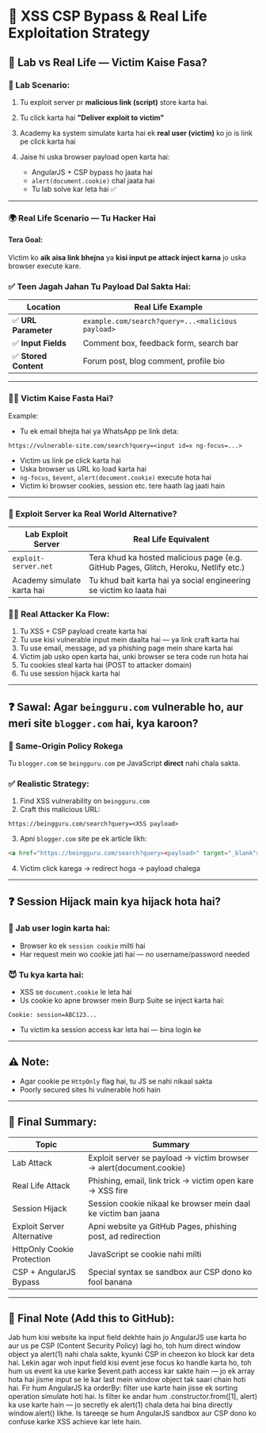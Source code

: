 # 🧠 XSS CSP Bypass & Real Life Exploitation Strategy

## 🔗 Lab vs Real Life — Victim Kaise Fasa?

### 🧪 Lab Scenario:

1. Tu exploit server pr **malicious link (script)** store karta hai.
2. Tu click karta hai **"Deliver exploit to victim"**
3. Academy ka system simulate karta hai ek **real user (victim)** ko jo is link pe click karta hai
4. Jaise hi uska browser payload open karta hai:

   * AngularJS + CSP bypass ho jaata hai
   * `alert(document.cookie)` chal jaata hai
   * Tu lab solve kar leta hai ✅

---

### 🌍 Real Life Scenario — Tu Hacker Hai

#### Tera Goal:

Victim ko **aik aisa link bhejna** ya **kisi input pe attack inject karna** jo uska browser execute kare.

### ✅ Teen Jagah Jahan Tu Payload Dal Sakta Hai:

| Location             | Real Life Example                                 |
| -------------------- | ------------------------------------------------- |
| ✅ **URL Parameter**  | `example.com/search?query=...<malicious payload>` |
| ✅ **Input Fields**   | Comment box, feedback form, search bar            |
| ✅ **Stored Content** | Forum post, blog comment, profile bio             |

---

### 🧑‍💻 Victim Kaise Fasta Hai?

Example:

* Tu ek email bhejta hai ya WhatsApp pe link deta:

```
https://vulnerable-site.com/search?query=<input id=x ng-focus=...>
```

* Victim us link pe click karta hai
* Uska browser us URL ko load karta hai
* `ng-focus`, `$event`, `alert(document.cookie)` execute hota hai
* Victim ki browser cookies, session etc. tere haath lag jaati hain

---

### 🧪 Exploit Server ka Real World Alternative?

| Lab Exploit Server         | Real Life Equivalent                                                                 |
| -------------------------- | ------------------------------------------------------------------------------------ |
| `exploit-server.net`       | Tera khud ka hosted malicious page (e.g. GitHub Pages, Glitch, Heroku, Netlify etc.) |
| Academy simulate karta hai | Tu khud bait karta hai ya social engineering se victim ko laata hai                  |

### 👨‍💻 Real Attacker Ka Flow:

1. Tu XSS + CSP payload create karta hai
2. Tu use kisi vulnerable input mein daalta hai — ya link craft karta hai
3. Tu use email, message, ad ya phishing page mein share karta hai
4. Victim jab usko open karta hai, unki browser se tera code run hota hai
5. Tu cookies steal karta hai (POST to attacker domain)
6. Tu use session hijack karta hai

---

## ❓ Sawal: Agar `beingguru.com` vulnerable ho, aur meri site `blogger.com` hai, kya karoon?

### 🤔 Same-Origin Policy Rokega

Tu `blogger.com` se `beingguru.com` pe JavaScript **direct** nahi chala sakta.

### ✅ Realistic Strategy:

1. Find XSS vulnerability on `beingguru.com`
2. Craft this malicious URL:

```
https://beingguru.com/search?query=<XSS payload>
```

3. Apni `blogger.com` site pe ek article likh:

```html
<a href="https://beingguru.com/search?query=<payload>" target="_blank">Click Here</a>
```

4. Victim click karega → redirect hoga → payload chalega

---

## ❓ Session Hijack main kya hijack hota hai?

### 🔐 Jab user login karta hai:

* Browser ko ek `session cookie` milti hai
* Har request mein wo cookie jati hai — no username/password needed

### 😈 Tu kya karta hai:

* XSS se `document.cookie` le leta hai
* Us cookie ko apne browser mein Burp Suite se inject karta hai:

```
Cookie: session=ABC123...
```

* Tu victim ka session access kar leta hai — bina login ke

---

## ⚠️ Note:

* Agar cookie pe `HttpOnly` flag hai, tu JS se nahi nikaal sakta
* Poorly secured sites hi vulnerable hoti hain

---

## 🧾 Final Summary:

| Topic                      | Summary                                                             |
| -------------------------- | ------------------------------------------------------------------- |
| Lab Attack                 | Exploit server se payload → victim browser → alert(document.cookie) |
| Real Life Attack           | Phishing, email, link trick → victim open kare → XSS fire           |
| Session Hijack             | Session cookie nikaal ke browser mein daal ke victim ban jaana      |
| Exploit Server Alternative | Apni website ya GitHub Pages, phishing post, ad redirection         |
| HttpOnly Cookie Protection | JavaScript se cookie nahi milti                                     |
| CSP + AngularJS Bypass     | Special syntax se sandbox aur CSP dono ko fool banana               |

---

## 🔐 Final Note (Add this to GitHub):

Jab hum kisi website ka input field dekhte hain jo AngularJS use karta ho aur us pe CSP (Content Security Policy) lagi ho, toh hum direct window object ya alert(1) nahi chala sakte, kyunki CSP in cheezon ko block kar deta hai. Lekin agar woh input field kisi event jese focus ko handle karta ho, toh hum us event ka use karke \$event.path access kar sakte hain — jo ek array hota hai jisme input se le kar last mein window object tak saari chain hoti hai. Fir hum AngularJS ka orderBy: filter use karte hain jisse ek sorting operation simulate hoti hai. Is filter ke andar hum .constructor.from(\[1], alert) ka use karte hain — jo secretly ek alert(1) chala deta hai bina directly window\.alert() likhe. Is tareeqe se hum AngularJS sandbox aur CSP dono ko confuse karke XSS achieve kar lete hain.
